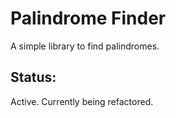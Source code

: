 # Palindrome Finder
A simple library to find palindromes.

## Status:
Active. Currently being refactored.